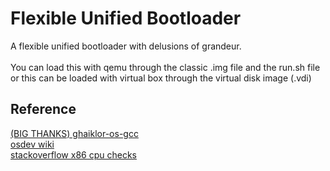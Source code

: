 # Flexible Unified Bootloader
A flexible unified bootloader with delusions of grandeur. <br>
<br>
You can load this with qemu through the classic .img file and the run.sh file <br>
or this can be loaded with virtual box through the virtual disk image (.vdi) <br>

## Reference
[(BIG THANKS) ghaiklor-os-gcc](https://github.com/ghaiklor/ghaiklor-os-gcc) <br>
[osdev wiki](https://wiki.osdev.org/Expanded_Main_Page) <br>
[stackoverflow x86 cpu checks](https://stackoverflow.com/questions/60993569/get-system-architecturex86-x64-via-assembly-on-windows#:~:text=You%20just%20need%20a%2032-bit%20program%20that%20can,can%27t%20run%2064-bit%20programs%20even%20on%2064-bit-capable%20hardware.) <br>